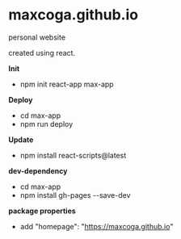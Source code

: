 # maxcoga.github.io
 personal website

created using react.

**Init**
- npm init react-app max-app

**Deploy**
- cd max-app
- npm run deploy

**Update**
- npm install react-scripts@latest

**dev-dependency**
- cd max-app
- npm install gh-pages --save-dev

**package properties**
- add "homepage": "https://maxcoga.github.io"

